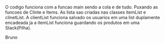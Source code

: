 O codigo funciona com a funcao main sendo a cola e de tudo. Puxando as funcoes de Clinte e Items. As lista sao criadas nas classes itemList e clinetList. A clientList funciona salvado os usuarios em uma list duplamente encadeada ja a itemList funciona guardando os produtos em uma Stack(Pilha).

Bruno